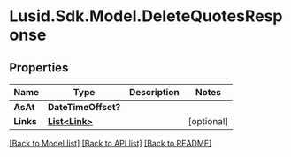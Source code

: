 
# Lusid.Sdk.Model.DeleteQuotesResponse

## Properties

Name | Type | Description | Notes
------------ | ------------- | ------------- | -------------
**AsAt** | **DateTimeOffset?** |  | 
**Links** | [**List&lt;Link&gt;**](Link.md) |  | [optional] 

[[Back to Model list]](../README.md#documentation-for-models)
[[Back to API list]](../README.md#documentation-for-api-endpoints)
[[Back to README]](../README.md)


